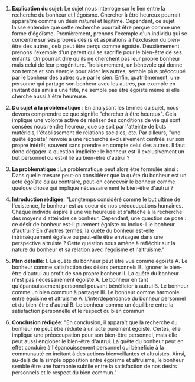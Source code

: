 1. **Explication du sujet**:
Le sujet nous interroge sur le lien entre la recherche du bonheur et l'égoïsme. Chercher à être heureux pourrait apparaître comme un désir naturel et légitime. Cependant, ce sujet laisse entendre que cette recherche pourrait être perçue comme une forme d'égoïsme. Premièrement, prenons l'exemple d'un individu qui se concentre sur ses propres désirs et aspirations à l'exclusion du bien-être des autres, cela peut être perçu comme égoïste. Deuxièmement, prenons l'exemple d'un parent qui se sacrifie pour le bien-être de ses enfants. On pourrait dire qu'ils ne cherchent pas leur propre bonheur mais celui de leur progéniture. Troisièmement, un bénévole qui donne son temps et son énergie pour aider les autres, semble plus préoccupé par le bonheur des autres que par le sien. Enfin, quatrièmement, une personne qui partage son bonheur avec les autres, par exemple en invitant des amis à une fête, ne semble pas être égoïste même si elle cherche aussi à être heureuse.

2. **Du sujet à la problématique** :
En analysant les termes du sujet, nous devons comprendre ce que signifie "chercher à être heureux". Cela implique une volonté active de réaliser des conditions de vie qui sont censées nous rendre heureux, que ce soit par l'atteinte de buts matériels, l'établissement de relations sociales, etc. Par ailleurs, "une quête égoïste" renvoie à une recherche exclusivement centrée sur son propre intérêt, souvent sans prendre en compte celui des autres. Il faut donc dégager la question implicite : le bonheur est-il exclusivement un but personnel ou est-il lié au bien-être d'autrui ?

3. **La problématique** :
La problématique peut alors être formulée ainsi : Dans quelle mesure peut-on considérer que la quête du bonheur est un acte égoïste ou au contraire, peut-on concevoir le bonheur comme quelque chose qui implique nécessairement le bien-être d'autrui ?

4. **Introduction rédigée**:
"Longtemps considéré comme le but ultime de l'existence, le bonheur est au coeur de nos préoccupations humaines. Chaque individu aspire à une vie heureuse et s'attache à la recherche des moyens d'atteindre ce bonheur. Cependant, une question se pose : ce désir de bonheur est-il purement égoïste ou inclus-il le bonheur d'autrui ? En d'autres termes, la quête du bonheur est-elle intrinsèquement égoïste ou peut-elle être envisagée dans une perspective altruiste ? Cette question nous amène à réfléchir sur la nature du bonheur et sa relation avec l'égoïsme et l'altruisme."

5. **Plan détaillé**:
I. La quête du bonheur peut être vue comme égoïste
   A. Le bonheur comme satisfaction des désirs personnels
   B. Ignorer le bien-être d'autrui au profit de son propre bonheur
II. La quête du bonheur n'est pas nécessairement égoïste
   A. Le bonheur en tant qu'épanouissement personnel pouvant bénéficier à autrui
   B. Le bonheur comme un bien commun à partager
III. Le bonheur comme harmonie entre égoïsme et altruisme
   A. L'interdépendance du bonheur personnel et du bien-être d'autrui
   B. Le bonheur comme un équilibre entre la satisfaction personnelle et le respect du bien commun

6. **Conclusion rédigée**:
"En conclusion, il apparaît que la recherche du bonheur ne peut être réduite à un acte purement égoïste. Certes, elle implique une préoccupation pour son bien-être personnel, mais elle peut aussi englober le bien-être d'autrui. La quête du bonheur peut en effet conduire à l'épanouissement personnel qui bénéficie à la communauté en incitant à des actions bienveillantes et altruistes. Ainsi, au-delà de la simple opposition entre égoïsme et altruisme, le bonheur semble être une harmonie subtile entre la satisfaction de nos désirs personnels et le respect du bien commun."
